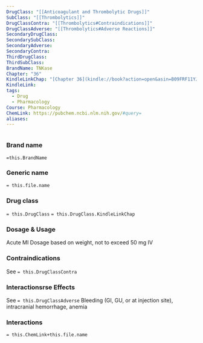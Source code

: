 ```yaml
---
DrugClass: "[[Anticoagulant and Thrombolytic Drugs]]"
SubClass: "[[Thrombolytics]]"
DrugClassContra: "[[Thrombolytics#Contraindications]]"
DrugClassAdverse: "[[Thrombolytics#Adverse Reactions]]"
SecondaryDrugClass: 
SecondarySubClass: 
SecondaryAdverse: 
SecondaryContra: 
ThirdDrugClass: 
ThirdSubClass: 
BrandName: TNKase
Chapter: "36"
KindleLinkChap: "[Chapter 36](kindle://book?action=open&asin=B09FRF11YJ&location=19929)"
KindleLink: 
tags:
  - Drug
  - Pharmacology
Course: Pharmacology
ChemLink: https://pubchem.ncbi.nlm.nih.gov/#query=
aliases:
---
```

```smiles

```

### Brand name
`=this.BrandName`

### Generic name
`= this.file.name`

### Drug class 
`= this.DrugClass`
	`= this.DrugClass.KindleLinkChap`

### Dosage & Usage
Acute MI
Dosage based on weight, not to exceed 50 mg IV

### Contraindications
See `= this.DrugClassContra`

### Interactionsrse Effects
See `= this.DrugClassAdverse`
Bleeding (GI, GU, or at injection site), intracranial hemorrhage, anemia 

### Interactions

`= this.ChemLink+this.file.name`

